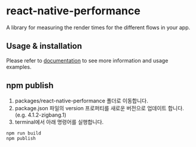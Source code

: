 # react-native-performance

A library for measuring the render times for the different flows in your app.

## Usage & installation

Please refer to [documentation](https://shopify.github.io/react-native-performance/docs/fundamentals/getting-started) to see more information and usage examples.

## npm publish
1. packages/react-native-performance 폴더로 이동합니다.
2. package.json 파일의 version 프로퍼티를 새로운 버전으로 업데이트 합니다. (e.g. 4.1.2-zigbang.1)
3. terminal에서 아래 명령어를 실행합니다.
```bash
npm run build
npm publish
```
